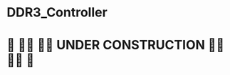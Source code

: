 # DDR3_Controller
# :construction: :construction_worker_man: :construction_worker_man:  UNDER CONSTRUCTION :construction_worker_man: :construction_worker_man: :construction: 
